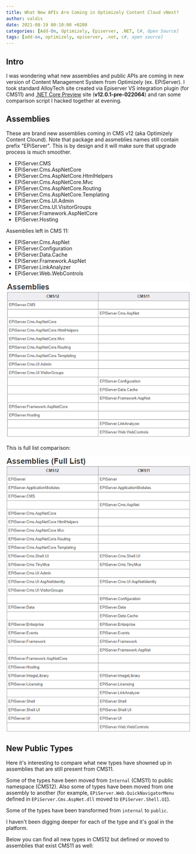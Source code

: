 ```yaml
---
title: What New APIs Are Coming in Optimizely Content Cloud vNext?
author: valdis
date: 2021-08-19 00:10:00 +0200
categories: [Add-On, Optimizely, Episerver, .NET, C#, Open Source]
tags: [add-on, optimizely, episerver, .net, c#, open source]
---
```


## Intro
I was wondering what new assemblies and public APIs are coming in new version of Content Management System from Optimizely (ex. EPiServer).
I took standard AlloyTech site created via Episerver VS integration plugin (for CMS11) and [.NET Core Preview](https://github.com/episerver/netcore-preview) site (**v12.0.1-pre-022064**) and ran some comparison script I hacked together at evening.

## Assemblies
These are brand new assemblies coming in CMS v12 (aka Optimizely Content Clound). Note that package and assmeblies names still contain prefix "EPiServer". This is by design and it will make sure that upgrade process is much smoother.

* EPiServer.CMS
* EPiServer.Cms.AspNetCore
* EPiServer.Cms.AspNetCore.HtmlHelpers
* EPiServer.Cms.AspNetCore.Mvc
* EPiServer.Cms.AspNetCore.Routing
* EPiServer.Cms.AspNetCore.Templating
* EPiServer.Cms.UI.Admin
* EPiServer.Cms.UI.VisitorGroups
* EPiServer.Framework.AspNetCore
* EPiServer.Hosting


Assemblies left in CMS 11:

* EPiServer.Cms.AspNet
* EPiServer.Configuration
* EPiServer.Data.Cache
* EPiServer.Framework.AspNet
* EPiServer.LinkAnalyzer
* EPiServer.Web.WebControls

![asm](/assets/img/2021/08/asm.png)

This is full list comparison:

![asm-full](/assets/img/2021/08/asm-full.png)

## New Public Types
Here it's interesting to compare what new types have showned up in assemblies that are still present from CMS11.

Some of the types have been moved from `Internal` (CMS11) to public namespace (CMS12). Also some of types have been moved from one assembly to another (for example, `EPiServer.Web.QuickNavigatorMenu` defined in `EPiServer.Cms.AspNet.dll` moved to `EPiServer.Shell.UI`).

Some of the types have been transformed from `internal` to `public`.

I haven't been digging deeper for each of the type and it's goal in the platform.

Below you can find all new types in CMS12 but defined or moved to assemblies that exist CMS11 as well:
